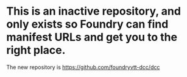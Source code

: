 # This is an inactive repository, and only exists so Foundry can find manifest URLs and get you to the right place.

The new repository is https://github.com/foundryvtt-dcc/dcc
